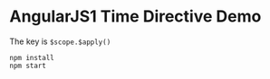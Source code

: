 AngularJS1 Time Directive Demo
==============================

The key is `$scope.$apply()`

```
npm install
npm start
```
